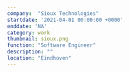 ```yaml
---
company:  "Sioux Technologies"
startdate: '2021-04-01 00:00:00 +0000'
enddate: 'NA'
category: work
thumbnail: sioux.png
function: "Software Engineer"
description: ""
location: "Eindhoven"
---
```


